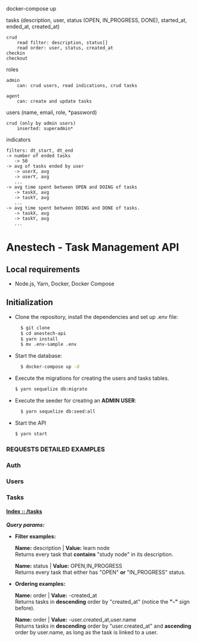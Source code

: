 docker-compose up

tasks (description, user, status (OPEN, IN_PROGRESS, DONE), started_at, ended_at, created_at)

    crud
        read filter: description, status[]
        read order: user, status, created_at
    checkin
    checkout

roles

    admin
        can: crud users, read indications, crud tasks

    agent
        can: create and update tasks

users (name, email, role, \*password)

    crud (only by admin users)
        inserted: superadmin*

indicators

    filters: dt_start, dt_end
    -> number of ended tasks
       -> 50
    -> avg of tasks ended by user
       -> userX, avg
       -> userY, avg
       ...
    -> avg time spent between OPEN and DOING of tasks
       -> taskX, avg
       -> taskY, avg
       ...
    -> avg time spent between DOING and DONE of tasks.
       -> taskX, avg
       -> taskY, avg
       ...

# Anestech - Task Management API

## Local requirements

- Node.js, Yarn, Docker, Docker Compose

## Initialization

- Clone the repository, install the dependencies and set up .env file:

  ```bash
    $ git clone
    $ cd anestech-api
    $ yarn install
    $ mv .env-sample .env
  ```

- Start the database:

  ```bash
    $ docker-compose up -d
  ```

- Execute the migrations for creating the users and tasks tables.
  ```bash
  $ yarn sequelize db:migrate
  ```
- Execute the seeder for creating an **ADMIN USER**:

  ```bash
    $ yarn sequelize db:seed:all
  ```

- Start the API
  ```bash
  $ yarn start
  ```

### **REQUESTS DETAILED EXAMPLES**

### Auth

### Users

### Tasks

#### **<u>Index :: /tasks</u>**

**<i>Query params:</i>**

- **Filter examples:**

  **Name:** description | **Value:** learn node \
   Returns every task that **contains** "study node" in its description.

  **Name:** status | **Value:** OPEN,IN_PROGRESS \
  Returns every task that either has "OPEN" **or** "IN_PROGRESS" status.

- **Ordering examples:**

  **Name:** order | **Value:** -created_at \
   Returns tasks in **descending** order by "created_at" (notice the **"-"** sign before).

  **Name:** order | **Value:** -user.created_at,user.name \
  Returns tasks in **descending** order by "user.created_at" and **ascending** order by user.name, as long as the task is linked to a user.
